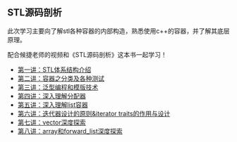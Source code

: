 ## STL源码剖析

此次学习主要向了解stl各种容器的内部构造，熟悉使用c++的容器，并了解其底层原理。

配合候捷老师的视频和《STL源码剖析》这本书一起学习！

* [第一讲：STL体系结构介绍](https://github.com/caixiongjiang/STL_sourcecode/tree/master/1.%E7%AC%AC%E4%B8%80%E8%AE%B2)
* [第二讲：容器之分类及各种测试](https://github.com/caixiongjiang/STL_sourcecode/tree/master/2.%E7%AC%AC%E4%BA%8C%E8%AE%B2)
* [第三讲：泛型编程和模版技术](https://github.com/caixiongjiang/STL_sourcecode/tree/master/3.%E7%AC%AC%E4%B8%89%E8%AE%B2)
* [第四讲：深入理解分配器](https://github.com/caixiongjiang/STL_sourcecode/tree/master/4.%E7%AC%AC%E5%9B%9B%E8%AE%B2)
* [第五讲：深入理解list容器](https://github.com/caixiongjiang/STL_sourcecode/tree/master/5.%E7%AC%AC%E4%BA%94%E8%AE%B2)
* [第六讲：迭代器设计的原则&iterator traits的作用与设计](https://github.com/caixiongjiang/STL_sourcecode/tree/master/6.%E7%AC%AC%E5%85%AD%E8%AE%B2)
* [第七讲：vector深度探索](https://github.com/caixiongjiang/STL_sourcecode/tree/master/7.%E7%AC%AC%E4%B8%83%E8%AE%B2)
* [第八讲：array和forward_list深度探索](https://github.com/caixiongjiang/STL_sourcecode/tree/master/8.%E7%AC%AC%E5%85%AB%E8%AE%B2)